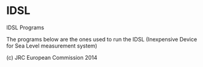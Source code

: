 IDSL
====

IDSL Programs

The programs below are the ones used to run the IDSL (Inexpensive Device for Sea Level measurement system)

(c) JRC European Commission 2014
